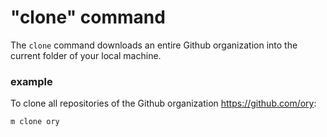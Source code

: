 # "clone" command

The `clone` command downloads an entire Github organization into the current
folder of your local machine.

### example

To clone all repositories of the Github organization https://github.com/ory:

```
m clone ory
```
